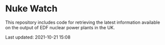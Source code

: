 # Nuke Watch

This repository includes code for retrieving the latest information available on the output of EDF nuclear power plants in the UK.

Last updated: 2021-10-21 15:08
